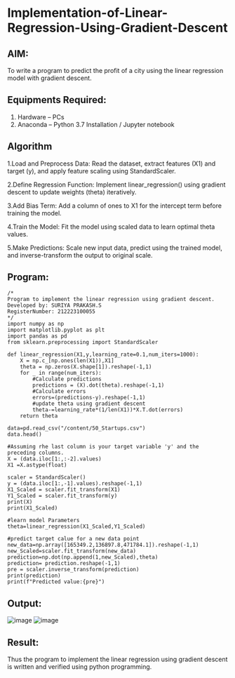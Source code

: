 # Implementation-of-Linear-Regression-Using-Gradient-Descent

## AIM:
To write a program to predict the profit of a city using the linear regression model with gradient descent.

## Equipments Required:
1. Hardware – PCs
2. Anaconda – Python 3.7 Installation / Jupyter notebook

## Algorithm
1.Load and Preprocess Data: Read the dataset, extract features (X1) and target (y), and apply feature scaling using StandardScaler.<br>

2.Define Regression Function: Implement linear_regression() using gradient descent to update weights (theta) iteratively.<br>

3.Add Bias Term: Add a column of ones to X1 for the intercept term before training the model.<br>

4.Train the Model: Fit the model using scaled data to learn optimal theta values.<br>

5.Make Predictions: Scale new input data, predict using the trained model, and inverse-transform the output to original scale.

## Program:
```
/*
Program to implement the linear regression using gradient descent.
Developed by: SURIYA PRAKASH.S
RegisterNumber: 212223100055
*/
import numpy as np
import matplotlib.pyplot as plt
import pandas as pd
from sklearn.preprocessing import StandardScaler

def linear_regression(X1,y,learning_rate=0.1,num_iters=1000):
    X = np.c_[np.ones(len(X1)),X1]
    theta = np.zeros(X.shape[1]).reshape(-1,1)
    for _ in range(num_iters):
        #Calculate predictions
        predictions = (X).dot(theta).reshape(-1,1)
        #Calculate errors
        errors=(predictions-y).reshape(-1,1)
        #update theta using gradient descent
        theta-=learning_rate*(1/len(X1))*X.T.dot(errors)
    return theta

data=pd.read_csv("/content/50_Startups.csv")
data.head()

#Assuming rhe last column is your target variable 'y' and the preceding columns.
X = (data.iloc[1:,:-2].values)
X1 =X.astype(float)

scaler = StandardScaler()
y = (data.iloc[1:,-1].values).reshape(-1,1)
X1_Scaled = scaler.fit_transform(X1)
Y1_Scaled = scaler.fit_transform(y)
print(X)
print(X1_Scaled)

#learn model Parameters
theta=linear_regression(X1_Scaled,Y1_Scaled)

#predict target calue for a new data point
new_data=np.array([165349.2,136897.8,471784.1]).reshape(-1,1)
new_Scaled=scaler.fit_transform(new_data)
prediction=np.dot(np.append(1,new_Scaled),theta)
prediction= prediction.reshape(-1,1)
pre = scaler.inverse_transform(prediction)
print(prediction)
print(f"Predicted value:{pre}")

```

## Output:
![image](https://github.com/user-attachments/assets/083e4f38-c3dd-4f8f-8239-588ce65d9a49)
![image](https://github.com/user-attachments/assets/044dc783-66e2-48c1-8509-f13344575ad2)




## Result:
Thus the program to implement the linear regression using gradient descent is written and verified using python programming.
